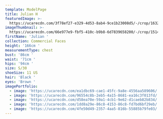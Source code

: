```yaml
---
template: ModelPage
title: Julian H
featuredImage: >-
  https://ucarecdn.com/3f78ef27-e329-4d53-8ab4-9ce1b23008d5/-/crop/1632x920/0,128/-/preview/
imageThumbnail: >-
  https://ucarecdn.com/66e977e9-fbf5-410c-b9b8-6d7839658200/-/crop/1514x1968/118,0/-/preview/
firstName: 'Julian '
collection: Commercial Faces
height: '166cm '
measurementType: chest
bust: '86cm '
waist: '71cm '
hips: '94cm '
size: S/30
shoeSize: 11 US
hair: 'Black '
eyes: 'Brown '
imagePortfolio:
  - image: 'https://ucarecdn.com/ea1dbc69-cae1-45fc-9a8e-4556aa589606/'
  - image: 'https://ucarecdn.com/96554c8b-2eb5-4a15-8681-ea16c3f013fd/'
  - image: 'https://ucarecdn.com/d58ea70e-59a1-4cb1-9e62-d1caeb82b834/'
  - image: 'https://ucarecdn.com/1dd8a29e-86c8-4153-86c8-fd7bd6bf29eb/'
  - image: 'https://ucarecdn.com/4fe50d49-2357-4aa5-816b-55885b79fe03/'
---
```


